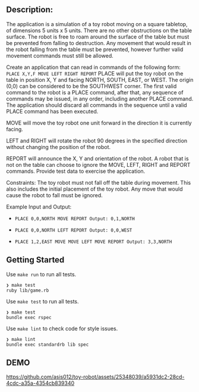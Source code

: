 ## Description:

The application is a simulation of a toy robot moving on a square tabletop, of dimensions 5 units x 5 units. There are no other obstructions on the table surface. The robot is free to roam around the surface of the table but must be prevented from falling to destruction. Any movement that would result in the robot falling from the table must be prevented, however further valid movement commands must still be allowed.

Create an application that can read in commands of the following form:
``
PLACE X,Y,F
MOVE
LEFT
RIGHT
REPORT
``
PLACE will put the toy robot on the table in position X, Y and facing NORTH, SOUTH, EAST, or WEST. The origin (0,0) can be considered to be the SOUTHWEST corner. The first valid command to the robot is a PLACE command, after that, any sequence of commands may be issued, in any order, including another PLACE command. The application should discard all commands in the sequence until a valid PLACE command has been executed.

MOVE will move the toy robot one unit forward in the direction it is currently facing.

LEFT and RIGHT will rotate the robot 90 degrees in the specified direction without changing the position of the robot.

REPORT will announce the X, Y and orientation of the robot. A robot that is not on the table can choose to ignore the MOVE, LEFT, RIGHT and REPORT commands. Provide test data to exercise the application.

Constraints:
The toy robot must not fall off the table during movement. This also includes the initial placement of the toy robot. Any move that would cause the robot to fall must be ignored.

Example Input and Output: 
- ``
PLACE 0,0,NORTH
MOVE
REPORT
Output: 0,1,NORTH
``

- ``
PLACE 0,0,NORTH
LEFT
REPORT
Output: 0,0,WEST
``

- ``
PLACE 1,2,EAST
MOVE
MOVE
LEFT
MOVE
REPORT
Output: 3,3,NORTH
``

## Getting Started
Use `make run` to run all tests.
```
❯ make test
ruby lib/game.rb
```

Use `make test` to run all tests.
```
❯ make test
bundle exec rspec
```

Use `make lint` to check code for style issues.

```
❯ make lint
bundle exec standardrb lib spec
```

## DEMO
https://github.com/asis012/toy-robot/assets/25348039/a5931dc2-28cd-4cdc-a35a-4354cb839340

